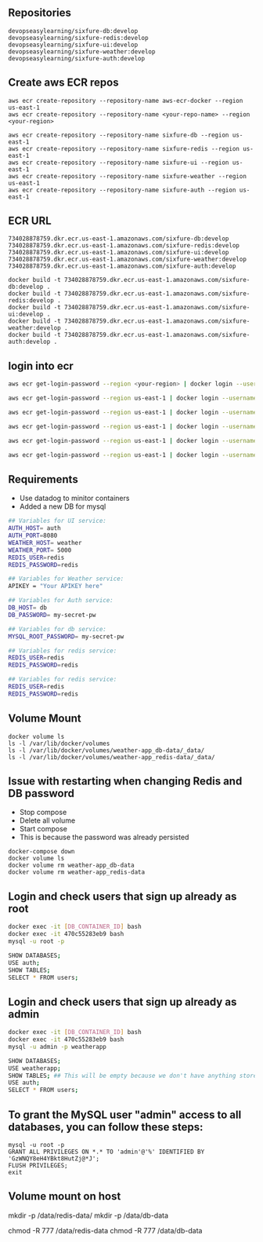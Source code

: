 ## Repositories
```
devopseasylearning/sixfure-db:develop
devopseasylearning/sixfure-redis:develop
devopseasylearning/sixfure-ui:develop
devopseasylearning/sixfure-weather:develop
devopseasylearning/sixfure-auth:develop
```

## Create aws ECR repos
```
aws ecr create-repository --repository-name aws-ecr-docker --region us-east-1
aws ecr create-repository --repository-name <your-repo-name> --region <your-region>

aws ecr create-repository --repository-name sixfure-db --region us-east-1
aws ecr create-repository --repository-name sixfure-redis --region us-east-1
aws ecr create-repository --repository-name sixfure-ui --region us-east-1
aws ecr create-repository --repository-name sixfure-weather --region us-east-1
aws ecr create-repository --repository-name sixfure-auth --region us-east-1
```


## ECR URL
```
734028878759.dkr.ecr.us-east-1.amazonaws.com/sixfure-db:develop
734028878759.dkr.ecr.us-east-1.amazonaws.com/sixfure-redis:develop
734028878759.dkr.ecr.us-east-1.amazonaws.com/sixfure-ui:develop
734028878759.dkr.ecr.us-east-1.amazonaws.com/sixfure-weather:develop
734028878759.dkr.ecr.us-east-1.amazonaws.com/sixfure-auth:develop

docker build -t 734028878759.dkr.ecr.us-east-1.amazonaws.com/sixfure-db:develop . 
docker build -t 734028878759.dkr.ecr.us-east-1.amazonaws.com/sixfure-redis:develop . 
docker build -t 734028878759.dkr.ecr.us-east-1.amazonaws.com/sixfure-ui:develop .
docker build -t 734028878759.dkr.ecr.us-east-1.amazonaws.com/sixfure-weather:develop .
docker build -t 734028878759.dkr.ecr.us-east-1.amazonaws.com/sixfure-auth:develop .
```


## login into ecr
```sh
aws ecr get-login-password --region <your-region> | docker login --username AWS --password-stdin <ECR-REPOSITORY-URI>

aws ecr get-login-password --region us-east-1 | docker login --username AWS --password-stdin 734028878759.dkr.ecr.us-east-1.amazonaws.com/sixfure-db

aws ecr get-login-password --region us-east-1 | docker login --username AWS --password-stdin 734028878759.dkr.ecr.us-east-1.amazonaws.com/sixfure-redis

aws ecr get-login-password --region us-east-1 | docker login --username AWS --password-stdin 734028878759.dkr.ecr.us-east-1.amazonaws.com/sixfure-ui

aws ecr get-login-password --region us-east-1 | docker login --username AWS --password-stdin 734028878759.dkr.ecr.us-east-1.amazonaws.com/sixfure-weather

aws ecr get-login-password --region us-east-1 | docker login --username AWS --password-stdin 734028878759.dkr.ecr.us-east-1.amazonaws.com/sixfure-auth
```

## Requirements
- Use datadog to minitor containers
- Added a new DB for mysql

```sh
## Variables for UI service:
AUTH_HOST= auth
AUTH_PORT=8080
WEATHER_HOST= weather
WEATHER_PORT= 5000
REDIS_USER=redis
REDIS_PASSWORD=redis

## Variables for Weather service:
APIKEY = "Your APIKEY here"

## Variables for Auth service:
DB_HOST= db
DB_PASSWORD= my-secret-pw

## Variables for db service:
MYSQL_ROOT_PASSWORD= my-secret-pw

## Variables for redis service:
REDIS_USER=redis
REDIS_PASSWORD=redis

## Variables for redis service:
REDIS_USER=redis
REDIS_PASSWORD=redis	
```


## Volume Mount
```
docker volume ls
ls -l /var/lib/docker/volumes
ls -l /var/lib/docker/volumes/weather-app_db-data/_data/
ls -l /var/lib/docker/volumes/weather-app_redis-data/_data/
```

## Issue with restarting when changing Redis and DB password
- Stop compose
- Delete all volume 
- Start compose 
- This is because the password was already persisted
```
docker-compose down
docker volume ls
docker volume rm weather-app_db-data
docker volume rm weather-app_redis-data
```

## Login and check users that sign up already as root
```sh
docker exec -it [DB_CONTAINER_ID] bash
docker exec -it 470c55283eb9 bash
mysql -u root -p

SHOW DATABASES;
USE auth;
SHOW TABLES;
SELECT * FROM users;
```

## Login and check users that sign up already as admin
```sh
docker exec -it [DB_CONTAINER_ID] bash
docker exec -it 470c55283eb9 bash
mysql -u admin -p weatherapp

SHOW DATABASES;
USE weatherapp;
SHOW TABLES; ## This will be empty because we don't have anything store in there. everything is stored in the default table and admin do not have access. Most login as root
USE auth;
SELECT * FROM users;
```

## To grant the MySQL user "admin" access to all databases, you can follow these steps:
```
mysql -u root -p
GRANT ALL PRIVILEGES ON *.* TO 'admin'@'%' IDENTIFIED BY 'GzWNQY8eH4YBkt8HutZj@*J';
FLUSH PRIVILEGES;
exit
```

## Volume mount on host
mkdir -p /data/redis-data/
mkdir -p /data/db-data

chmod -R 777 /data/redis-data
chmod -R 777 /data/db-data

